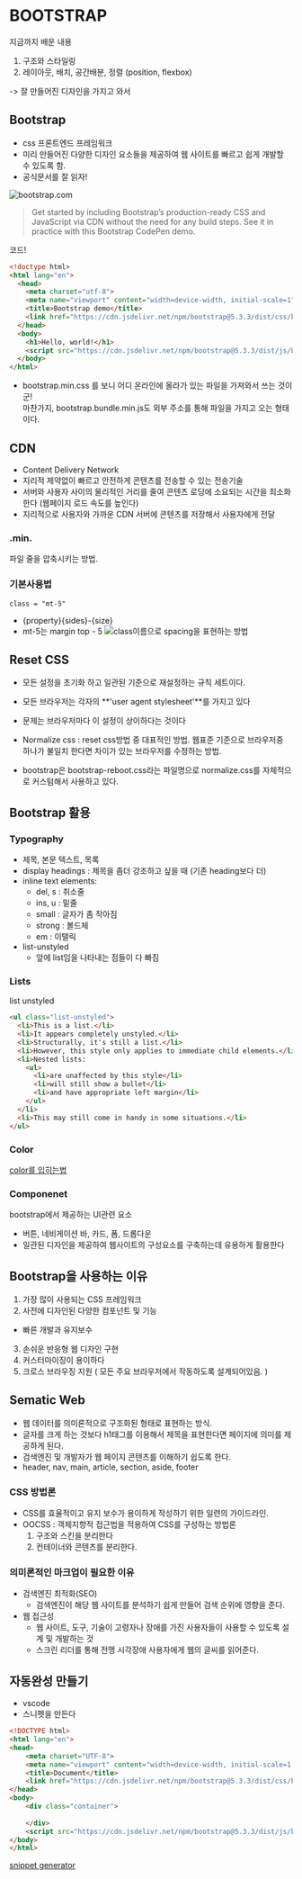 # BOOTSTRAP

지금까지 배운 내용
1. 구조와 스타일링
2. 레이아웃, 배치, 공간배분, 정렬 (position, flexbox)

-> 잘 만들어진 디자인을 가지고 와서 

## Bootstrap
- css 프론트엔드 프레임워크 
- 미리 만들어진 다양한 디자인 요소들을 제공하여 웹 사이트를 빠르고 쉽게 개발할 수 있도록 함.
- 공식문서를 잘 읽자!

![bootstrap.com](1.PNG)

> Get started by including Bootstrap’s production-ready CSS and JavaScript via CDN without the need for any build steps. See it in practice with this Bootstrap CodePen demo.


코드!
```html
<!doctype html>
<html lang="en">
  <head>
    <meta charset="utf-8">
    <meta name="viewport" content="width=device-width, initial-scale=1">
    <title>Bootstrap demo</title>
    <link href="https://cdn.jsdelivr.net/npm/bootstrap@5.3.3/dist/css/bootstrap.min.css" rel="stylesheet" integrity="sha384-QWTKZyjpPEjISv5WaRU9OFeRpok6YctnYmDr5pNlyT2bRjXh0JMhjY6hW+ALEwIH" crossorigin="anonymous">
  </head>
  <body>
    <h1>Hello, world!</h1>
    <script src="https://cdn.jsdelivr.net/npm/bootstrap@5.3.3/dist/js/bootstrap.bundle.min.js" integrity="sha384-YvpcrYf0tY3lHB60NNkmXc5s9fDVZLESaAA55NDzOxhy9GkcIdslK1eN7N6jIeHz" crossorigin="anonymous"></script>
  </body>
</html>
```
- bootstrap.min.css 를 보니 어디 온라인에 올라가 있는 파일을 가져와서 쓰는 것이군! <br>
마찬가지, bootstrap.bundle.min.js도 외부 주소를 통해 파일을 가지고 오는 형태이다. 


## CDN
- Content Delivery Network
- 지리적 제약없이 빠르고 안전하게 콘텐츠를 전송할 수 있는 전송기술
- 서버와 사용자 사이의 물리적인 거리를 줄여 콘텐츠 로딩에 소요되는 시간을 최소화한다 (웹페이지 로드 속도를 높인다)
- 지리적으로 사용자와 가까운 CDN 서버에 콘텐츠를 저장해서 사용자에게 전달

### .min. 
파일 줄을 압축시키는 방법.

### 기본사용법 
`class = "mt-5"`
- {property}{sides}-{size}
- mt-5는 margin top - 5 
![class이름으로 spacing을 표현하는 방법](2.PNG)

## Reset CSS
- 모든 설정을 초기화 하고 일관된 기준으로 재설정하는 규칙 세트이다. 

- 모든 브라우저는 각자의 **'user agent stylesheet'**를 가지고 있다 
- 문제는 브라우저마다 이 설정이 상이하다는 것이다 
- Normalize css : reset css방법 중 대표적인 방법. 웹표준 기준으로 브라우저중 하나가 불일치 한다면 차이가 있는 브라우저를 수정하는 방법. 
- bootstrap은 bootstrap-reboot.css라는 파일명으로 normalize.css를 자체적으로 커스텀해서 사용하고 있다. 

## Bootstrap 활용
### Typography 
- 제목, 본문 텍스트, 목록
- display headings : 제목을 좀더 강조하고 싶을 때 (기존 heading보다 더)
- inline text elements:
    - del, s : 취소줄
    - ins, u : 밑줄
    - small : 글자가 좀 작아짐
    - strong : 볼드체
    - em : 이탤릭 
- list-unstyled 
    - 앞에 list임을 나타내는 점들이 다 빠짐 

### Lists 
list unstyled
```html
<ul class="list-unstyled">
  <li>This is a list.</li>
  <li>It appears completely unstyled.</li>
  <li>Structurally, it's still a list.</li>
  <li>However, this style only applies to immediate child elements.</li>
  <li>Nested lists:
    <ul>
      <li>are unaffected by this style</li>
      <li>will still show a bullet</li>
      <li>and have appropriate left margin</li>
    </ul>
  </li>
  <li>This may still come in handy in some situations.</li>
</ul>
```

### Color 
[color를 입히는법](https://getbootstrap.com/docs/5.3/utilities/colors/)



### Componenet
bootstrap에서 제공하는 UI관련 요소 
- 버튼, 네비게이션 바, 카드, 폼, 드롭다운
- 일관된 디자인을 제공하여 웹사이트의 구성요소를 구축하는데 유용하게 활용한다 


## Bootstrap을 사용하는 이유 
1. 가장 많이 사용되는 CSS 프레임워크
2. 사전에 디자인된 다양한 컴포넌트 및 기능
  - 빠른 개발과 유지보수
3. 손쉬운 반응형 웹 디자인 구현 
4. 커스터마이징이 용이하다
5. 크로스 브라우징 지원 ( 모든 주요 브라우저에서 작동하도록 설계되어있음. )

## Sematic Web 
- 웹 데이터를 의미론적으로 구조화된 형태로 표현하는 방식. 
- 글자를 크게 하는 것보다 h1태그를 이용해서 제목을 표현한다면 페이지에 의미를 제공하게 된다. 
- 검색엔진 및 개발자가 웹 페이지 콘텐츠를 이해하기 쉽도록 한다. 
- header, nav, main, article, section, aside, footer

### CSS 방법론
- CSS를 효율적이고 유지 보수가 용이하게 작성하기 위한 일련의 가이드라인. 
- OOCSS : 객체지향적 접근법을 적용하여 CSS를 구성하는 방법론 
    1. 구조와 스킨을 분리한다
    2. 컨테이너와 콘텐츠를 분리한다. 

### 의미론적인 마크업이 필요한 이유
- 검색엔진 최적화(SEO)
  - 검색엔진이 해당 웹 사이트를 분석하기 쉽게 만들어 검색 순위에 영향을 준다. 
- 웹 접근성
  - 웹 사이트, 도구, 기술이 고령자나 장애를 가진 사용자들이 사용할 수 있도록 설계 및 개발하는 것
  - 스크린 리더를 통해 전맹 시각장애 사용자에게 웹의 글씨를 읽어준다. 

## 자동완성 만들기 
- vscode 
- 스니펫을 만든다 
```html
<!DOCTYPE html>
<html lang="en">
<head>
    <meta charset="UTF-8">
    <meta name="viewport" content="width=device-width, initial-scale=1.0">
    <title>Document</title>
    <link href="https://cdn.jsdelivr.net/npm/bootstrap@5.3.3/dist/css/bootstrap.min.css" rel="stylesheet" integrity="sha384-QWTKZyjpPEjISv5WaRU9OFeRpok6YctnYmDr5pNlyT2bRjXh0JMhjY6hW+ALEwIH" crossorigin="anonymous">
</head>
<body>
    <div class="container">
        
    </div>
    <script src="https://cdn.jsdelivr.net/npm/bootstrap@5.3.3/dist/js/bootstrap.bundle.min.js" integrity="sha384-YvpcrYf0tY3lHB60NNkmXc5s9fDVZLESaAA55NDzOxhy9GkcIdslK1eN7N6jIeHz" crossorigin="anonymous"></script>
</body>
</html>
```

[snippet generator](https://snippet-generator.app/?description=&tabtrigger=&snippet=%3C%21DOCTYPE+html%3E%0A%3Chtml+lang%3D%22en%22%3E%0A%3Chead%3E%0A++++%3Cmeta+charset%3D%22UTF-8%22%3E%0A++++%3Cmeta+name%3D%22viewport%22+content%3D%22width%3Ddevice-width%2C+initial-scale%3D1.0%22%3E%0A++++%3Ctitle%3EDocument%3C%2Ftitle%3E%0A++++%3Clink+href%3D%22https%3A%2F%2Fcdn.jsdelivr.net%2Fnpm%2Fbootstrap%405.3.3%2Fdist%2Fcss%2Fbootstrap.min.css%22+rel%3D%22stylesheet%22+integrity%3D%22sha384-QWTKZyjpPEjISv5WaRU9OFeRpok6YctnYmDr5pNlyT2bRjXh0JMhjY6hW%2BALEwIH%22+crossorigin%3D%22anonymous%22%3E%0A%3C%2Fhead%3E%0A%3Cbody%3E%0A++++%3Cdiv+class%3D%22container%22%3E%0A++++++++%0A++++%3C%2Fdiv%3E%0A++++%3Cscript+src%3D%22https%3A%2F%2Fcdn.jsdelivr.net%2Fnpm%2Fbootstrap%405.3.3%2Fdist%2Fjs%2Fbootstrap.bundle.min.js%22+integrity%3D%22sha384-YvpcrYf0tY3lHB60NNkmXc5s9fDVZLESaAA55NDzOxhy9GkcIdslK1eN7N6jIeHz%22+crossorigin%3D%22anonymous%22%3E%3C%2Fscript%3E%0A%3C%2Fbody%3E%0A%3C%2Fhtml%3E&mode=vscode)